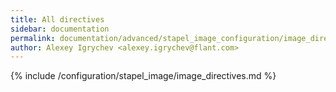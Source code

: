 ```yaml
---
title: All directives
sidebar: documentation
permalink: documentation/advanced/stapel_image_configuration/image_directives.html
author: Alexey Igrychev <alexey.igrychev@flant.com>
---
```


{% include /configuration/stapel_image/image_directives.md %}
